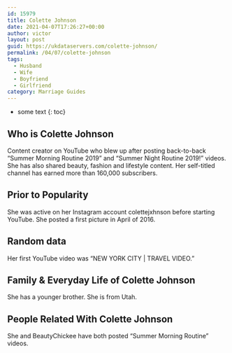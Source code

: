 ```yaml
---
id: 15979
title: Colette Johnson
date: 2021-04-07T17:26:27+00:00
author: victor
layout: post
guid: https://ukdataservers.com/colette-johnson/
permalink: /04/07/colette-johnson
tags:
  - Husband
  - Wife
  - Boyfriend
  - Girlfriend
category: Marriage Guides
---
```


* some text
{: toc}


## Who is Colette Johnson



Content creator on YouTube who blew up after posting back-to-back &#8220;Summer Morning Routine 2019&#8221; and &#8220;Summer Night Routine 2019!&#8221; videos. She has also shared beauty, fashion and lifestyle content. Her self-titled channel has earned more than 160,000 subscribers.

                
                
                
## Prior to Popularity



She was active on her Instagram account colettejxhnson before starting YouTube. She posted a first picture in April of 2016.

                
                
                
## Random data



Her first YouTube video was &#8220;NEW YORK CITY | TRAVEL VIDEO.&#8221;

                
                
                
## Family & Everyday Life of Colette Johnson



She has a younger brother. She is from Utah.

                
                
                
## People Related With Colette Johnson



She and BeautyChickee have both posted &#8220;Summer Morning Routine&#8221; videos.

                
              
            
          
          
          